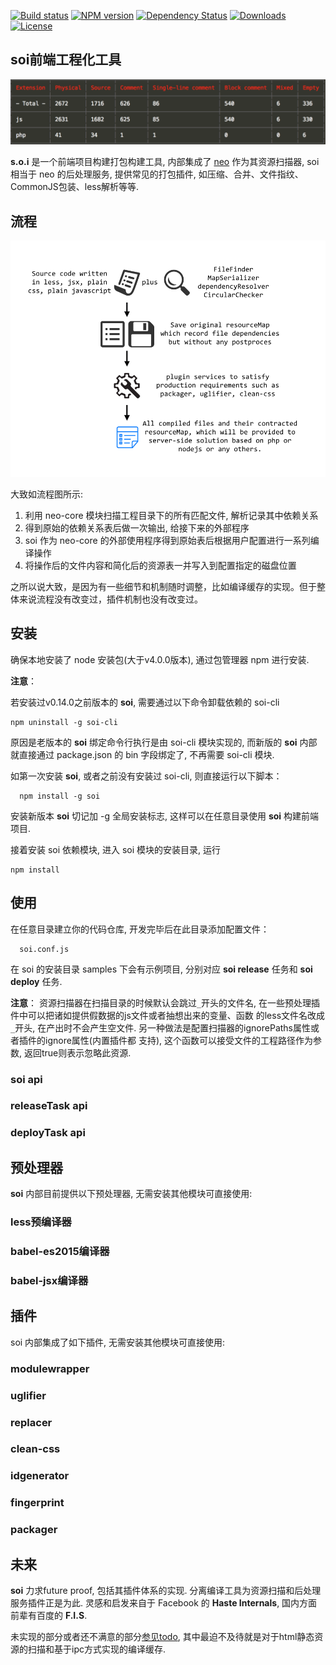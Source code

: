 [![Build status][travis-image]][travis-url]
[![NPM version][npm-image]][npm-url]
[![Dependency Status][david-image]][david-url]
[![Downloads][downloads-image]][downloads-url]
[![License][license-image]][license-url]

<style></style>

## soi前端工程化工具

![sloc stats](./doc/assets/sloc.png "sloc stats")

**s.o.i** 是一个前端项目构建打包构建工具, 内部集成了 [neo](https://github.com/AceMood/neo) 作为其资源扫描器, soi 相当于 neo 的后处理服务, 提供常见的打包插件, 如压缩、合并、文件指纹、CommonJS包装、less解析等等. 

## 流程

![workflow](./doc/assets/workflow.png "workflow")

大致如流程图所示:

1. 利用 neo-core 模块扫描工程目录下的所有匹配文件, 解析记录其中依赖关系
2. 得到原始的依赖关系表后做一次输出, 给接下来的外部程序
3. soi 作为 neo-core 的外部使用程序得到原始表后根据用户配置进行一系列编译操作
4. 将操作后的文件内容和简化后的资源表一并写入到配置指定的磁盘位置

之所以说大致，是因为有一些细节和机制随时调整，比如编译缓存的实现。但于整体来说流程没有改变过，插件机制也没有改变过。

## 安装
确保本地安装了 node 安装包(大于v4.0.0版本), 通过包管理器 npm 进行安装. 

**注意**：

若安装过v0.14.0之前版本的 **soi**, 需要通过以下命令卸载依赖的 soi-cli

```
npm uninstall -g soi-cli
```
原因是老版本的 **soi** 绑定命令行执行是由 soi-cli 模块实现的, 而新版的 **soi** 内部就直接通过 package.json 的 bin 字段绑定了, 不再需要 soi-cli 模块. 

如第一次安装 **soi**, 或者之前没有安装过 soi-cli, 则直接运行以下脚本：

```
  npm install -g soi
```

安装新版本 **soi** 切记加 -g 全局安装标志, 这样可以在任意目录使用 **soi** 构建前端项目. 

接着安装 soi 依赖模块, 进入 soi 模块的安装目录, 运行

```
npm install
```

## 使用
在任意目录建立你的代码仓库, 开发完毕后在此目录添加配置文件：
```
  soi.conf.js
```
在 soi 的安装目录 samples 下会有示例项目, 分别对应 **soi release** 任务和 **soi deploy** 任务. 

**注意**：
资源扫描器在扫描目录的时候默认会跳过`_`开头的文件名, 在一些预处理插件中可以把诸如提供假数据的js文件或者抽想出来的变量、函数
的less文件名改成`_`开头, 在产出时不会产生空文件. 另一种做法是配置扫描器的ignorePaths属性或者插件的ignore属性(内置插件都
支持), 这个函数可以接受文件的工程路径作为参数, 返回true则表示忽略此资源. 

### soi api

### releaseTask api

### deployTask api


## 预处理器

**soi** 内部目前提供以下预处理器, 无需安装其他模块可直接使用:

### less预编译器
### babel-es2015编译器
### babel-jsx编译器


## 插件

soi 内部集成了如下插件, 无需安装其他模块可直接使用: 

### modulewrapper

### uglifier

### replacer

### clean-css

### idgenerator

### fingerprint

### packager

## 未来
**soi** 力求future proof, 包括其插件体系的实现. 分离编译工具为资源扫描和后处理服务插件正是为此. 灵感和启发来自于 Facebook 的 **Haste Internals**, 国内方面前辈有百度的 **F.I.S**. 

未实现的部分或者还不满意的部分[参见todo](./doc/todos.md), 其中最迫不及待就是对于html静态资源的扫描和基于ipc方式实现的编译缓存. 


[travis-image]: https://img.shields.io/travis/Saber-Team/soi.svg?style=flat-square
[travis-url]: https://travis-ci.org/Saber-Team/soi
[npm-image]: https://img.shields.io/npm/v/soi.svg?style=flat-square
[npm-url]: https://npmjs.org/package/soi
[node-image]: https://img.shields.io/node/v/soi.svg?style=flat-square
[node-url]: https://npmjs.org/package/soi
[david-image]: http://img.shields.io/david/Saber-Team/soi.svg?style=flat-square
[david-url]: https://david-dm.org/Saber-Team/soi
[coveralls-image]: https://img.shields.io/coveralls/Saber-Team/soi.svg?style=flat-square
[coveralls-url]: https://coveralls.io/r/Saber-Team/soi?branch=master
[downloads-image]: http://img.shields.io/npm/dm/soi.svg?style=flat-square
[downloads-url]: https://npmjs.org/package/soi
[license-image]: http://img.shields.io/npm/l/soi.svg?style=flat-square
[license-url]: LICENSE.md
